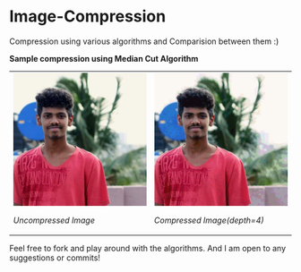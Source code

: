 <h1>Image-Compression</h1>
<p>
Compression using various algorithms and Comparision between them :)
</p>

<b> Sample compression using Median Cut Algorithm </b>
<table>
<tr>
  <td><img src="median-cut-algorithm/code_blooded.bmp" alt="uncompressed img"/><p> <i>Uncompressed Image</i></p></td>
<td><img src="median-cut-algorithm/code_blooded16.bmp" alt="compressed img"/><p> <i>Compressed Image(depth=4)</i></p></td>
</tr>
</table>

<p>
  Feel free to fork and play around with the algorithms. And I am open to any suggestions or commits!
</p>
